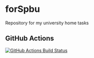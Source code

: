 # forSpbu
Repository for my university home tasks

GitHub Actions
------------- 
[![GitHub Actions Build Status](https://github.com/ignatsergeev/forSpbu/actions/workflows/ci.yml/badge.svg)](https://github.com/ignatsergeev/forSpbu/actions/workflows/ci.yml/badge.svg)